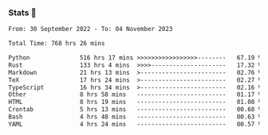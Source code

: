 ### Stats 👋
<!--START_SECTION:waka-->

```txt
From: 30 September 2022 - To: 04 November 2023

Total Time: 768 hrs 26 mins

Python              516 hrs 17 mins >>>>>>>>>>>>>>>>>--------   67.19 %
Rust                133 hrs 4 mins  >>>>---------------------   17.32 %
Markdown            21 hrs 13 mins  >------------------------   02.76 %
TeX                 17 hrs 24 mins  >------------------------   02.27 %
TypeScript          16 hrs 34 mins  >------------------------   02.16 %
Other               8 hrs 58 mins   -------------------------   01.17 %
HTML                8 hrs 19 mins   -------------------------   01.08 %
Crontab             5 hrs 13 mins   -------------------------   00.68 %
Bash                4 hrs 48 mins   -------------------------   00.63 %
YAML                4 hrs 24 mins   -------------------------   00.57 %
```

<!--END_SECTION:waka-->

<!--
**buhaytza2005/buhaytza2005** is a ✨ _special_ ✨ repository because its `README.md` (this file) appears on your GitHub profile.

Here are some ideas to get you started:

- 🔭 I’m currently working on ...
- 🌱 I’m currently learning ...
- 👯 I’m looking to collaborate on ...
- 🤔 I’m looking for help with ...
- 💬 Ask me about ...
- 📫 How to reach me: ...
- 😄 Pronouns: ...
- ⚡ Fun fact: ...
-->


